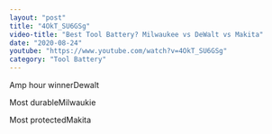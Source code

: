 ```yaml
---
layout: "post"
title: "4OkT_SU6GSg"
video-title: "Best Tool Battery? Milwaukee vs DeWalt vs Makita"
date: "2020-08-24"
youtube: "https://www.youtube.com/watch?v=4OkT_SU6GSg"
category: "Tool Battery"
---
```

<div class="space-y-1"><p><span class="inline-flex items-center justify-center px-2 py-1 mr-2 text-sm font-semibold leading-none bg-white hover:bg-gray-100 text-gray-400 border border-gray-200 rounded-full">Amp hour winner</span>Dewalt<br></p><p><span class="inline-flex items-center justify-center px-2 py-1 mr-2 text-sm font-semibold leading-none bg-white hover:bg-gray-100 text-gray-400 border border-gray-200 rounded-full">Most durable</span>Milwaukie<br></p><p><span class="inline-flex items-center justify-center px-2 py-1 mr-2 text-sm font-semibold leading-none bg-white hover:bg-gray-100 text-gray-400 border border-gray-200 rounded-full">Most protected</span>Makita<br></p></div>